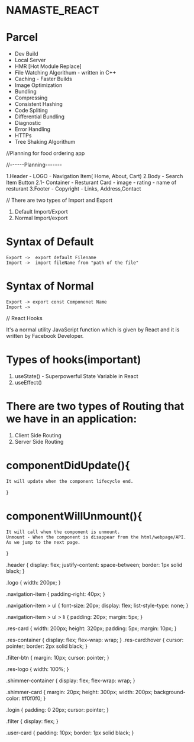 # NAMASTE_REACT

# Parcel

- Dev Build
- Local Server
- HMR [Hot Module Replace]
- File Watching Algorithum - written in C++
- Caching - Faster Builds
- Image Optimization
- Bundling
- Compressing
- Consistent Hashing
- Code Spliting
- Differential Bundling
- Diagnostic
- Error Handling
- HTTPs
- Tree Shaking Algorithum

//Planning for food ordering app

//------Planning-------

1.Header - LOGO - Navigation Item( Home, About, Cart)
2.Body - Search Item Button
2.1- Container - Resturant Card - image - rating - name of resturant
3.Footer - Copyright - Links, Address,Contact

// There are two types of Import and Export

1. Default Import/Export
2. Normal Import/export

# Syntax of Default

    Export ->  export default Filename
    Import ->  import fileName from "path of the file"

# Syntax of Normal

    Export -> export const Componenet Name
    Import ->

// React Hooks

It's a normal utility JavaScript function which is given by React and it is written by Facebook Developer.

# Types of hooks(important)

1. useState() - Superpowerful State Variable in React
2. useEffect()

# There are two types of Routing that we have in an application:

1. Client Side Routing
2. Server Side Routing

# componentDidUpdate(){
    It will update when the component lifecycle end. 
  }

# componentWillUnmount(){
    It will call when the component is unmount.
    Unmount - When the component is disappear from the html/webpage/API. As we jump to the next page. 
  }

.header {
  display: flex;
  justify-content: space-between;
  border: 1px solid black;
}

.logo {
  width: 200px;
}

.navigation-item {
  padding-right: 40px;
}

.navigation-item > ul {
  font-size: 20px;
  display: flex;
  list-style-type: none;
}

.navigation-item > ul > li {
  padding: 20px;
  margin: 5px;
}

.res-card {
  width: 200px;
  height: 320px;
  padding: 5px;
  margin: 10px;
}

.res-container {
  display: flex;
  flex-wrap: wrap;
}
.res-card:hover {
  cursor: pointer;
  border: 2px solid black;
}

.filter-btn {
  margin: 10px;
  cursor: pointer;
}

.res-logo {
  width: 100%;
}

.shimmer-container {
  display: flex;
  flex-wrap: wrap;
}

.shimmer-card {
  margin: 20px;
  height: 300px;
  width: 200px;
  background-color: #f0f0f0;
}

.login {
  padding: 0 20px;
  cursor: pointer;
}

.filter {
  display: flex;
}

.user-card {
  padding: 10px;
  border: 1px solid black;
}

